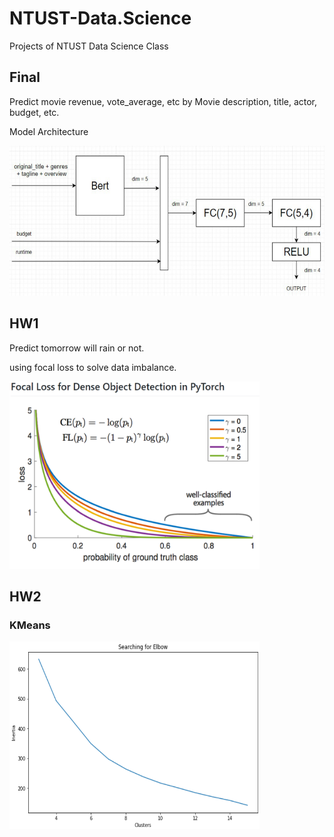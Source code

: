 # NTUST-Data.Science
Projects of NTUST Data Science Class

## Final
Predict movie revenue, vote_average, etc by Movie description, title, actor, budget, etc.

Model Architecture

<img src="https://github.com/AxotZero/NTUST-Data.Science/blob/master/Image3.PNG" 
data-canonical-src="https://gyazo.com/eb5c5741b6a9a16c692170a41a49c858.png" width="600" height="240" />

## HW1
Predict tomorrow will rain or not.

using focal loss to solve data imbalance.

<img src="https://github.com/AxotZero/NTUST-Data.Science/blob/master/Image.PNG" 
data-canonical-src="https://gyazo.com/eb5c5741b6a9a16c692170a41a49c858.png" width="400" height="300" />

## HW2
### KMeans

<img src="https://github.com/AxotZero/NTUST-Data.Science/blob/master/Image2.PNG" 
data-canonical-src="https://gyazo.com/eb5c5741b6a9a16c692170a41a49c858.png" width="400" height="300" />




